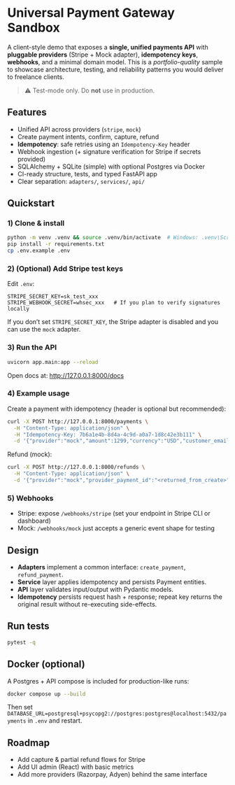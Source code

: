 # Universal Payment Gateway Sandbox

A client-style demo that exposes a **single, unified payments API** with **pluggable providers**
(Stripe + Mock adapter), **idempotency keys**, **webhooks**, and a minimal domain model.
This is a *portfolio-quality* sample to showcase architecture, testing, and reliability patterns
you would deliver to freelance clients.

> ⚠️ Test-mode only. Do **not** use in production.

## Features

- Unified API across providers (`stripe`, `mock`)
- Create payment intents, confirm, capture, refund
- **Idempotency**: safe retries using an `Idempotency-Key` header
- Webhook ingestion (+ signature verification for Stripe if secrets provided)
- SQLAlchemy + SQLite (simple) with optional Postgres via Docker
- CI-ready structure, tests, and typed FastAPI app
- Clear separation: `adapters/`, `services/`, `api/`

## Quickstart

### 1) Clone & install

```bash
python -m venv .venv && source .venv/bin/activate  # Windows: .venv\Scripts\activate
pip install -r requirements.txt
cp .env.example .env
```

### 2) (Optional) Add Stripe test keys

Edit `.env`:

```
STRIPE_SECRET_KEY=sk_test_xxx
STRIPE_WEBHOOK_SECRET=whsec_xxx   # If you plan to verify signatures locally
```

If you don’t set `STRIPE_SECRET_KEY`, the Stripe adapter is disabled and you can use the `mock` adapter.

### 3) Run the API

```bash
uvicorn app.main:app --reload
```

Open docs at: http://127.0.0.1:8000/docs

### 4) Example usage

Create a payment with idempotency (header is optional but recommended):

```bash
curl -X POST http://127.0.0.1:8000/payments \
  -H "Content-Type: application/json" \
  -H "Idempotency-Key: 7b6a1e4b-8d4a-4c9d-a0a7-1d8c42e3b111" \
  -d '{"provider":"mock","amount":1299,"currency":"USD","customer_email":"demo@example.com"}'
```

Refund (mock):

```bash
curl -X POST http://127.0.0.1:8000/refunds \
  -H "Content-Type: application/json" \
  -d '{"provider":"mock","provider_payment_id":"<returned_from_create>","amount":1299}'
```

### 5) Webhooks

- Stripe: expose `/webhooks/stripe` (set your endpoint in Stripe CLI or dashboard)
- Mock: `/webhooks/mock` just accepts a generic event shape for testing

## Design

- **Adapters** implement a common interface: `create_payment`, `refund_payment`.
- **Service** layer applies idempotency and persists Payment entities.
- **API** layer validates input/output with Pydantic models.
- **Idempotency** persists request hash + response; repeat key returns the original result without re-executing side-effects.

## Run tests

```bash
pytest -q
```

## Docker (optional)

A Postgres + API compose is included for production-like runs:

```bash
docker compose up --build
```

Then set `DATABASE_URL=postgresql+psycopg2://postgres:postgres@localhost:5432/payments`
in `.env` and restart.

## Roadmap

- Add capture & partial refund flows for Stripe
- Add UI admin (React) with basic metrics
- Add more providers (Razorpay, Adyen) behind the same interface
